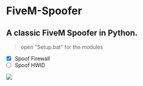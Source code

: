 # FiveM-Spoofer

## A classic FiveM Spoofer in Python.

> open "Setup.bat" for the modules

- [x] Spoof Firewall
- [ ] Spoof HWID

![](https://media.discordapp.net/attachments/951098730709401640/1108159878381449307/image.png)
